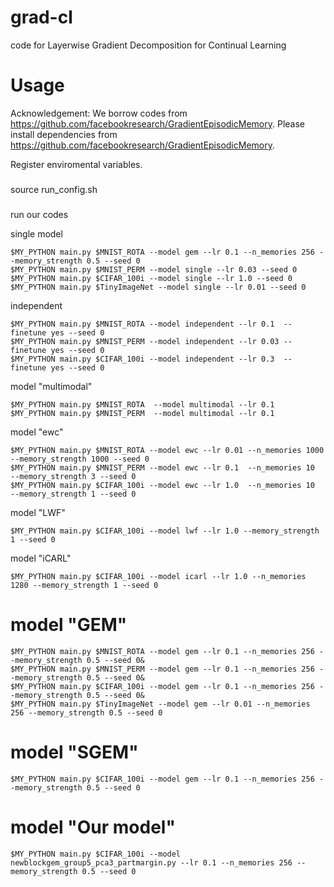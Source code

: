 # grad-cl

code for Layerwise Gradient Decomposition for Continual Learning

# Usage
Acknowledgement: We borrow codes from https://github.com/facebookresearch/GradientEpisodicMemory. Please install dependencies from https://github.com/facebookresearch/GradientEpisodicMemory.

Register enviromental variables.
###
source run_config.sh
###

run our codes

single model
```
$MY_PYTHON main.py $MNIST_ROTA --model gem --lr 0.1 --n_memories 256 --memory_strength 0.5 --seed 0
$MY_PYTHON main.py $MNIST_PERM --model single --lr 0.03 --seed 0 
$MY_PYTHON main.py $CIFAR_100i --model single --lr 1.0 --seed 0
$MY_PYTHON main.py $TinyImageNet --model single --lr 0.01 --seed 0
```

independent
```
$MY_PYTHON main.py $MNIST_ROTA --model independent --lr 0.1  --finetune yes --seed 0
$MY_PYTHON main.py $MNIST_PERM --model independent --lr 0.03 --finetune yes --seed 0
$MY_PYTHON main.py $CIFAR_100i --model independent --lr 0.3  --finetune yes --seed 0
```

model "multimodal"
```
$MY_PYTHON main.py $MNIST_ROTA  --model multimodal --lr 0.1
$MY_PYTHON main.py $MNIST_PERM  --model multimodal --lr 0.1
```

model "ewc"
```
$MY_PYTHON main.py $MNIST_ROTA --model ewc --lr 0.01 --n_memories 1000 --memory_strength 1000 --seed 0
$MY_PYTHON main.py $MNIST_PERM --model ewc --lr 0.1  --n_memories 10   --memory_strength 3 --seed 0
$MY_PYTHON main.py $CIFAR_100i --model ewc --lr 1.0  --n_memories 10   --memory_strength 1 --seed 0
```

model "LWF"
```
$MY_PYTHON main.py $CIFAR_100i --model lwf --lr 1.0 --memory_strength 1 --seed 0
```

model "iCARL"
```
$MY_PYTHON main.py $CIFAR_100i --model icarl --lr 1.0 --n_memories 1280 --memory_strength 1 --seed 0
```

# model "GEM"
```
$MY_PYTHON main.py $MNIST_ROTA --model gem --lr 0.1 --n_memories 256 --memory_strength 0.5 --seed 0&
$MY_PYTHON main.py $MNIST_PERM --model gem --lr 0.1 --n_memories 256 --memory_strength 0.5 --seed 0&
$MY_PYTHON main.py $CIFAR_100i --model gem --lr 0.1 --n_memories 256 --memory_strength 0.5 --seed 0&
$MY_PYTHON main.py $TinyImageNet --model gem --lr 0.01 --n_memories 256 --memory_strength 0.5 --seed 0
```

# model "SGEM"
```
$MY_PYTHON main.py $CIFAR_100i --model gem --lr 0.1 --n_memories 256 --memory_strength 0.5 --seed 0
```

# model "Our model"
```
$MY_PYTHON main.py $CIFAR_100i --model newblockgem_group5_pca3_partmargin.py --lr 0.1 --n_memories 256 --memory_strength 0.5 --seed 0
```
